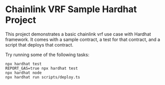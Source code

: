 # Chainlink VRF Sample Hardhat Project

This project demonstrates a basic chainlink vrf use case with Hardhat framework. It comes with a sample contract, a test for that contract, and a script that deploys that contract.

Try running some of the following tasks:

```shell
npx hardhat test
REPORT_GAS=true npx hardhat test
npx hardhat node
npx hardhat run scripts/deploy.ts
```
